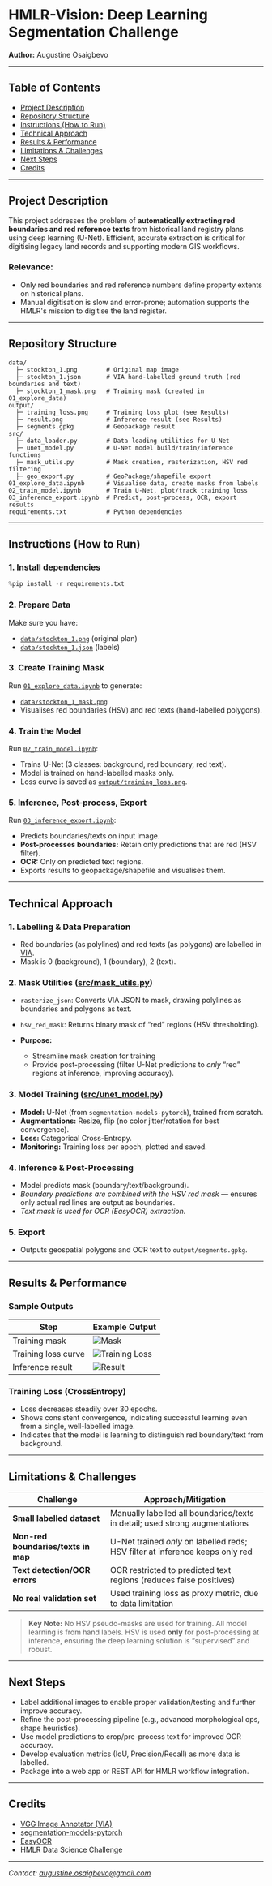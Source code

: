 # HMLR-Vision: Deep Learning Segmentation Challenge

**Author:** Augustine Osaigbevo

---

## Table of Contents

* [Project Description](#project-description)
* [Repository Structure](#repository-structure)
* [Instructions (How to Run)](#instructions-how-to-run)
* [Technical Approach](#technical-approach)
* [Results & Performance](#results--performance)
* [Limitations & Challenges](#limitations--challenges)
* [Next Steps](#next-steps)
* [Credits](#credits)

---

## Project Description

This project addresses the problem of **automatically extracting red boundaries and red reference texts** from historical land registry plans using deep learning (U-Net). Efficient, accurate extraction is critical for digitising legacy land records and supporting modern GIS workflows.

### Relevance:

* Only red boundaries and red reference numbers define property extents on historical plans.
* Manual digitisation is slow and error-prone; automation supports the HMLR's mission to digitise the land register.

---

## Repository Structure

```
data/
  ├─ stockton_1.png        # Original map image
  ├─ stockton_1.json       # VIA hand-labelled ground truth (red boundaries and text)
  ├─ stockton_1_mask.png   # Training mask (created in 01_explore_data)
output/
  ├─ training_loss.png     # Training loss plot (see Results)
  ├─ result.png            # Inference result (see Results)
  ├─ segments.gpkg         # Geopackage result
src/
  ├─ data_loader.py        # Data loading utilities for U-Net
  ├─ unet_model.py         # U-Net model build/train/inference functions
  ├─ mask_utils.py         # Mask creation, rasterization, HSV red filtering
  ├─ geo_export.py         # GeoPackage/shapefile export
01_explore_data.ipynb      # Visualise data, create masks from labels
02_train_model.ipynb       # Train U-Net, plot/track training loss
03_inference_export.ipynb  # Predict, post-process, OCR, export results
requirements.txt           # Python dependencies
```

---

## Instructions (How to Run)

### 1. **Install dependencies**

```python
%pip install -r requirements.txt
```

### 2. **Prepare Data**

Make sure you have:

* [`data/stockton_1.png`](data/stockton_1.png) (original plan)
* [`data/stockton_1.json`](data/stockton_1.json) (labels)

### 3. **Create Training Mask**

Run [`01_explore_data.ipynb`](01_explore_data.ipynb) to generate:

* [`data/stockton_1_mask.png`](data/stockton_1_mask.png)
* Visualises red boundaries (HSV) and red texts (hand-labelled polygons).

### 4. **Train the Model**

Run [`02_train_model.ipynb`](02_train_model.ipynb):

* Trains U-Net (3 classes: background, red boundary, red text).
* Model is trained on hand-labelled masks only.
* Loss curve is saved as [`output/training_loss.png`](output/training_loss.png).

### 5. **Inference, Post-process, Export**

Run [`03_inference_export.ipynb`](03_inference_export.ipynb):

* Predicts boundaries/texts on input image.
* **Post-processes boundaries:** Retain only predictions that are red (HSV filter).
* **OCR:** Only on predicted text regions.
* Exports results to geopackage/shapefile and visualises them.

---

## Technical Approach

### 1. **Labelling & Data Preparation**

* Red boundaries (as polylines) and red texts (as polygons) are labelled in [VIA](http://www.robots.ox.ac.uk/~vgg/software/via/).
* Mask is 0 (background), 1 (boundary), 2 (text).

### 2. **Mask Utilities ([src/mask\_utils.py](src/mask_utils.py))**

* `rasterize_json`: Converts VIA JSON to mask, drawing polylines as boundaries and polygons as text.
* `hsv_red_mask`: Returns binary mask of “red” regions (HSV thresholding).
* **Purpose:**

  * Streamline mask creation for training
  * Provide post-processing (filter U-Net predictions to *only* “red” regions at inference, improving accuracy).

### 3. **Model Training ([src/unet\_model.py](src/unet_model.py))**

* **Model:** U-Net (from `segmentation-models-pytorch`), trained from scratch.
* **Augmentations:** Resize, flip (no color jitter/rotation for best convergence).
* **Loss:** Categorical Cross-Entropy.
* **Monitoring:** Training loss per epoch, plotted and saved.

### 4. **Inference & Post-Processing**

* Model predicts mask (boundary/text/background).
* *Boundary predictions are combined with the HSV red mask* — ensures only actual red lines are output as boundaries.
* *Text mask is used for OCR (EasyOCR) extraction.*

### 5. **Export**

* Outputs geospatial polygons and OCR text to `output/segments.gpkg`.

---

## Results & Performance

### **Sample Outputs**

| Step                | Example Output                             |
| ------------------- | ------------------------------------------ |
| Training mask       | ![Mask](output/GT_mask.png)                |
| Training loss curve | ![Training Loss](output/training_loss.png) |
| Inference result    | ![Result](output/result.png)               |

### **Training Loss (CrossEntropy)**

* Loss decreases steadily over 30 epochs.
* Shows consistent convergence, indicating successful learning even from a single, well-labelled image.
* Indicates that the model is learning to distinguish red boundary/text from background.

---

## Limitations & Challenges

| Challenge                           | Approach/Mitigation                                                           |
| ----------------------------------- | ----------------------------------------------------------------------------- |
| **Small labelled dataset**          | Manually labelled all boundaries/texts in detail; used strong augmentations   |
| **Non-red boundaries/texts in map** | U-Net trained *only* on labelled reds; HSV filter at inference keeps only red |
| **Text detection/OCR errors**       | OCR restricted to predicted text regions (reduces false positives)            |
| **No real validation set**          | Used training loss as proxy metric, due to data limitation                    |

> **Key Note:**
> No HSV pseudo-masks are used for training.
> All model learning is from hand labels. HSV is used **only** for post-processing at inference, ensuring the deep learning solution is “supervised” and robust.

---

## Next Steps

* Label additional images to enable proper validation/testing and further improve accuracy.
* Refine the post-processing pipeline (e.g., advanced morphological ops, shape heuristics).
* Use model predictions to crop/pre-process text for improved OCR accuracy.
* Develop evaluation metrics (IoU, Precision/Recall) as more data is labelled.
* Package into a web app or REST API for HMLR workflow integration.

---

## Credits

* [VGG Image Annotator (VIA)](http://www.robots.ox.ac.uk/~vgg/software/via/)
* [segmentation-models-pytorch](https://github.com/qubvel/segmentation_models.pytorch)
* [EasyOCR](https://github.com/JaidedAI/EasyOCR)
* HMLR Data Science Challenge

---

*Contact: [augustine.osaigbevo@gmail.com](mailto:augustine.osaigbevo@gmail.com)*
